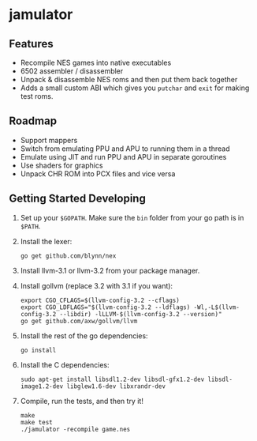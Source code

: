 # jamulator

## Features

 * Recompile NES games into native executables
 * 6502 assembler / disassembler
 * Unpack & disassemble NES roms and then put them back together
 * Adds a small custom ABI which gives you `putchar` and `exit`
   for making test roms.

## Roadmap

 * Support mappers
 * Switch from emulating PPU and APU to running them in a thread
 * Emulate using JIT and run PPU and APU in separate goroutines
 * Use shaders for graphics
 * Unpack CHR ROM into PCX files and vice versa

## Getting Started Developing

1. Set up your `$GOPATH`. Make sure the `bin` folder from your go path
   is in `$PATH`.
2. Install the lexer:

    ```
    go get github.com/blynn/nex
    ```

3. Install llvm-3.1 or llvm-3.2 from your package manager.
4. Install gollvm (replace 3.2 with 3.1 if you want):

    ```
    export CGO_CFLAGS=$(llvm-config-3.2 --cflags)
    export CGO_LDFLAGS="$(llvm-config-3.2 --ldflags) -Wl,-L$(llvm-config-3.2 --libdir) -lLLVM-$(llvm-config-3.2 --version)"
    go get github.com/axw/gollvm/llvm
    ```

5. Install the rest of the go dependencies:

    ```
    go install
    ```

6. Install the C dependencies:

    ```
    sudo apt-get install libsdl1.2-dev libsdl-gfx1.2-dev libsdl-image1.2-dev libglew1.6-dev libxrandr-dev
    ```

7. Compile, run the tests, and then try it!

    ```
    make
    make test
    ./jamulator -recompile game.nes
    ```

